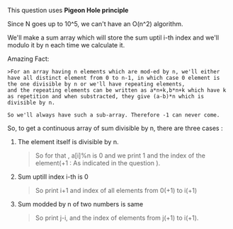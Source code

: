This question uses **Pigeon Hole principle**

Since N goes up to 10^5, we can't have an O(n^2) algorithm.


We'll make a sum array which will store the sum uptil i-th index and we'll modulo it by n each time we calculate it.

Amazing Fact: 

	>For an array having n elements which are mod-ed by n, we'll either have all distinct element from 0 to n-1, in which case 0 element is the one divisible by n or we'll have repeating elements,
	and the repeating elements can be written as a*n+k,b*n+k which have k as repetition and when substracted, they give (a-b)*n which is divisible by n.
	
	So we'll always have such a sub-array. Therefore -1 can never come.


So, to get a continuous array of sum divisible by n, there are three cases :

1. The element itself is divisible by n.

	>So for that , a[i]%n is 0 and we print 1 and the index of the element(+1 : As indicated in the question ).
	
2. Sum uptill index i-th is 0 

	>So print i+1 and index of all elements from 0(+1) to i(+1)
	
3. Sum modded by n of two numbers is same

	>So print j-i, and the index of elements from  j(+1) to i(+1). 




